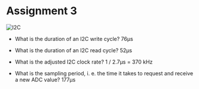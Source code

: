 # Assignment 3

![I2C](https://user-images.githubusercontent.com/43907020/205264998-df320da8-8eb8-4dfe-9f5f-03b5a34760ac.png)

- What is the duration of an I2C write cycle?
  76µs

- What is the duration of an I2C read cycle?
  52µs

- What is the adjusted I2C clock rate?
  1 / 2.7µs = 370 kHz

- What is the sampling period, i. e. the time it takes to request and receive a new ADC value?
  177µs
